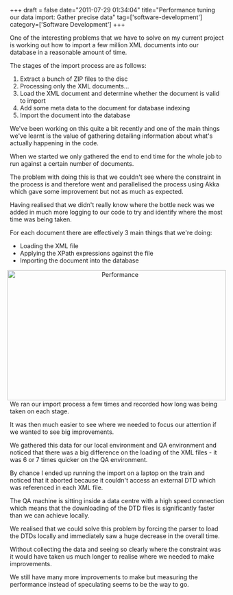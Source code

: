 +++
draft = false
date="2011-07-29 01:34:04"
title="Performance tuning our data import: Gather precise data"
tag=['software-development']
category=['Software Development']
+++

One of the interesting problems that we have to solve on my current project is working out how to import a few million XML documents into our database in a reasonable amount of time.

The stages of the import process are as follows:

<ol>
<li>Extract a bunch of ZIP files to the disc</li>
<li>Processing only the XML documents...</li>
<li>Load the XML document and determine whether the document is valid to import</li>
<li>Add some meta data to the document for database indexing</li>
<li>Import the document into the database</li>
</ol>

We've been working on this quite a bit recently and one of the main things we've learnt is the value of gathering detailing information about what's actually happening in the code.

When we started we only gathered the end to end time for the whole job to run against a certain number of documents.

The problem with doing this is that we couldn't see where the constraint in the process is and therefore went and parallelised the process using Akka which gave some improvement but not as much as expected.

Having realised that we didn't really know where the bottle neck was we added in much more logging to our code to try and identify where the most time was being taken.

For each document there are effectively 3 main things that we're doing:

<ul>
<li>Loading the XML file</li>
<li>Applying the XPath expressions against the file</li>
<li>Importing the document into the database</li>
</ul>

<div align="center" style="float:right">
<img src="{{<siteurl>}}/uploads/2011/07/performance.jpg" alt="Performance" title="performance.jpg" border="0" width="510" height="304" />
</div>

We ran our import process a few times and recorded how long was being taken on each stage. 

It was then much easier to see where we needed to focus our attention if we wanted to see big improvements.

We gathered this data for our local environment and QA environment and noticed that there was a big difference on the loading of the XML files - it was 6 or 7 times quicker on the QA environment.

By chance I ended up running the import on a laptop on the train and noticed that it aborted because it couldn't access an external DTD which was referenced in each XML file.

The QA machine is sitting inside a data centre with a high speed connection which means that the downloading of the DTD files is significantly faster than we can achieve locally.

We realised that we could solve this problem by forcing the parser to load the DTDs locally and immediately saw a huge decrease in the overall time.

Without collecting the data and seeing so clearly where the constraint was it would have taken us much longer to realise where we needed to make improvements.

We still have many more improvements to make but measuring the performance instead of speculating seems to be the way to go.
